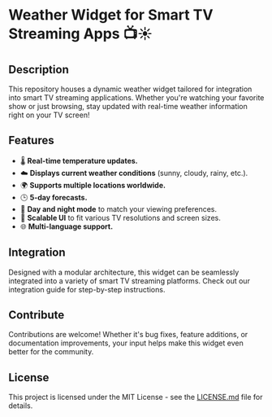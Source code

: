# Weather Widget for Smart TV Streaming Apps 📺☀️

## Description

This repository houses a dynamic weather widget tailored for integration into smart TV streaming applications. Whether you're watching your favorite show or just browsing, stay updated with real-time weather information right on your TV screen!

## Features

- 🌡️ **Real-time temperature updates.**
- ☁️ **Displays current weather conditions** (sunny, cloudy, rainy, etc.).
- 🌍 **Supports multiple locations worldwide.**
- 🕒 **5-day forecasts.**
- 🌙 **Day and night mode** to match your viewing preferences.
- 📏 **Scalable UI** to fit various TV resolutions and screen sizes.
- 🌐 **Multi-language support.**

## Integration

Designed with a modular architecture, this widget can be seamlessly integrated into a variety of smart TV streaming platforms. Check out our integration guide for step-by-step instructions.

## Contribute

Contributions are welcome! Whether it's bug fixes, feature additions, or documentation improvements, your input helps make this widget even better for the community.

## License

This project is licensed under the MIT License - see the [LICENSE.md](./LICENSE.md) file for details.
